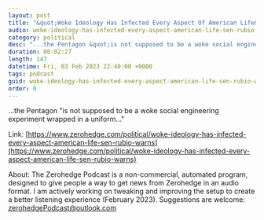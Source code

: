 ```yaml
---
layout: post
title: "&quot;Woke Ideology Has Infected Every Aspect Of American Life&quot;, Sen. Rubio Warns"
audio: woke-ideology-has-infected-every-aspect-american-life-sen-rubio-warns-4
category: political
desc: "...the Pentagon &quot;is not supposed to be a woke social engineering experiment wrapped in a uniform...&quot; "
duration: 00:02:27
length: 147
datetime: Fri, 03 Feb 2023 22:40:00 +0000
tags: podcast
guid: woke-ideology-has-infected-every-aspect-american-life-sen-rubio-warns-0
order: 0
---
```

...the Pentagon &quot;is not supposed to be a woke social engineering experiment wrapped in a uniform...&quot; 

Link: [https://www.zerohedge.com/political/woke-ideology-has-infected-every-aspect-american-life-sen-rubio-warns](https://www.zerohedge.com/political/woke-ideology-has-infected-every-aspect-american-life-sen-rubio-warns)

About: The Zerohedge Podcast is a non-commercial, automated program, designed to give people a way to get news from Zerohedge in an audio format.  I am actively working on tweaking and improving the setup to create a better listening experience (February 2023).  Suggestions are welcome: [zerohedgePodcast@outlook.com](mailto:zerohedgePodcast@outlook.com)
